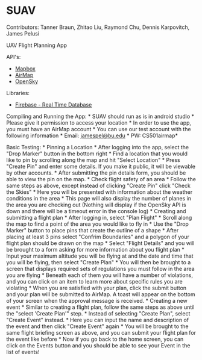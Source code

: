 # SUAV
Contributors: Tanner Braun, Zhitao Liu, Raymond Chu, Dennis Karpovitch, James Pelusi

UAV Flight Planning App

API's:
* [Mapbox](https://docs.mapbox.com/api/overview/)
* [AirMap](https://developers.airmap.com/docs)
* [OpenSky](https://opensky-network.org/apidoc/)

Libraries:
* [Firebase - Real Time Database](https://console.firebase.google.com/u/0/)


Compiling and Running the App:
    * SUAV should run as is in android studio
    * Please give it permission to access your location
    * In order to use the app, you must have an AirMap account
    * You can use our test account with the following information
        * Email: jamespel@bu.edu
        * PW: CS501airmap*
    
Basic Testing:
    * Pinning a Location
        * After logging into the app, select the "Drop Marker" button in the bottom right
        * Find a location that you would like to pin by scrolling along the map and hit "Select Location"
        * Press "Create Pin" and enter some details. If you make it public, it will be viewable by other accounts.
        * After submitting the pin details form, you should be able to view the pin on the map.
    * Check flight safety of an area
        * Follow the same steps as above, except instead of clicking "Create Pin" click "Check the Skies"
        * Here you will be presented with information about the weather conditions in the area
        * This page will also display the number of planes in the area you are checking out (Nothing will display if the OpenSky API is down and there will be a timeout error in the console log)
    * Creating and submitting a flight plan
        * After logging in, select "Plan Flight"
        * Scroll along the map to find a point of the area you would like to fly in
        * Use the "Drop Marker" button to place pins that create the outline of a shape
        * After placing at least 3 pins select "Confrim Boundaries" and a polygon of your flight plan should be drawn on the map
        * Select "Flight Details" and you will be brought to a form asking for more information about you flight plan
        * Input your maximum altitude you will be flying at and the date and time that you will be flying, then select "Create Plan"
        * You will then be brought to a screen that displays required sets of regulations you must follow in the area you are flying
        * Beneath each of them you will have a number of violations, and you can click on an item to learn more about specific rules you are violating
        * When you are satisfied with your plan, click the submit button and your plan will be submitted to AirMap. A toast will appear on the bottom of your screen when the approval message is received.
    * Creating a new event
        * Similar to creating a flight plan, follow the same steps as above until the "select 'Create Plan'" step.
        * Instead of selecting "Create Plan", select "Create Event" instead.
        * Here you can input the name and description of the event and then click "Create Event" again
        * You will be brought to the same flight briefing screen as above, and you can submit your flight plan for the event like before
        * Now if you go back to the home screen, you can click on the Events button and you should be able to see your Event in the list of events!
    